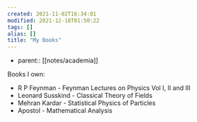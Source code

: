 ```yaml
---
created: 2021-11-02T16:34:01
modified: 2021-12-18T01:50:22
tags: []
alias: []
title: "My Books"
---
```


- parent:: [[notes/academia]]

Books I own:

- R P Feynman - Feynman Lectures on Physics Vol I, II and III
- Leonard Susskind - Classical Theory of Fields
- Mehran Kardar - Statistical Physics of Particles
- Apostol - Mathematical Analysis
